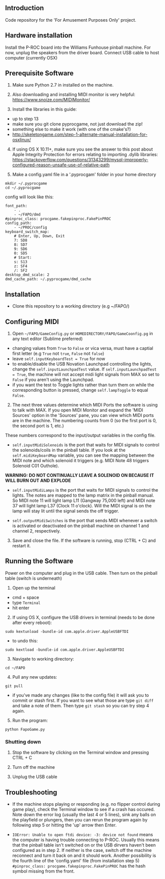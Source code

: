 ## Introduction

Code repository for the 'For Amusement Purposes Only' project.

## Hardware installation

Install the P-ROC board into the Williams Funhouse pinball machine. For now, unplug the speakers from the driver board. Connect USB cable to host computer (currently OSX)

## Prerequisite Software 

1. Make sure Python 2.7 in installed on the machine.

2. Also downloading and installing MIDI monitor is very helpful:
https://www.snoize.com/MIDIMonitor/

3. Install the libraries in this guide: 
 - up to step 13
 - make sure you git clone pyprocgame, not just download the zip!
 - something else to make it work (with one of the cmake's?)
 - http://skeletongame.com/step-1-alternate-manual-installation-for-osxlinux/
  

 4. If using OS X 10.11+, make sure you see the answer to this post about Apple Integrity Protection for errors relating to importing .dylib libraries:
 https://stackoverflow.com/questions/31343299/mysql-improperly-configured-reason-unsafe-use-of-relative-path


5. Make a config.yaml file in a '.pyprocgam' folder in your home directory 

``` 
mkdir ~/.pyprocgame
cd ~/.pyprocgame
```

config will look like this:

``` 
font_path:
    - .
    - ~/FAPO/dmd
#pinproc_class: procgame.fakepinproc.FakePinPROC
config_path:
    - ~/PROC/config
keyboard_switch_map:
    # Enter, Up, Down, Exit
    7: SD8
    8: SD7
    9: SD6
    0: SD5
    # Start:
    s: S13
    z: SF4
    /: SF2
desktop_dmd_scale: 2
dmd_cache_path: ~/.pyprocgame/dmd_cache
```



## Installation

- Clone this repository to a working directory (e.g ~/FAPO/)

## Configuring MIDI

1. Open `~/FAPO/GameConfig.py` or `HOMEDIRECTORY/FAPO/GameCoonfig.pg` in any text editor (Sublime preferred)


- changing values from `True` to `False` or vica versa, must have a captial first letter (e.g `True` not `true`, `False` not `false`)
- leave `self.inputKeyboardTest = True` for now
- to enable/disable the USB Novation Launchpad controlling the lights, change the `self.inputLaunchpadTest` value. If `self.inputLaunchpadTest = True`, the machine will not accept midi light signals from MAX so set to `False` if you aren't using the Launchpad.
- if you want the test to Toggle lights rather than turn them on while the corresponding button is pressed, change  `self.lampToggle` to equal `False`.

2. The next three values determine which MIDI Ports the software is using to talk with MAX. If you open MIDI Monitor and expand the 'MIDI Sources' option in the 'Sources' pane, you can view which MIDI ports are in the machine. The numbering counts from 0 (so the first port is 0, the second port is 1, etc.)

These numbers correspond to the input/output variables in the config file.

- `self.inputMidiSolenoids` is the port that waits for MIDI signals to control the solenoids/coils in the pinball table. If you look at the `self.midiKeyboardMap` variable, you can see the mapping between the MIDI note and which solenoid it triggers (e.g. MIDI Note 48 triggers Solenoid C01 Outhole). 

<b>WARNING: DO NOT CONTINUALLY LEAVE A SOLENOID ON BECAUSE IT WILL BURN OUT AND EXPLODE</b>

- `self.inputMidiLamps` is the port that waits for MIDI signals to control the lights. The notes are mapped to the lamp matrix in the pinball manual. So MIDI note 11 will light lamp L11 (Gangway 75,000 left) and MIDI note 37 will light lamp L37 (Clock 11 o'clock). Will the MIDI signal is on the lamp will stay lit until the signal sends the off trigger. 

- `self.outputMidiSwitches` is the port that sends MIDI whenever a switch is activated or deactivated on the pinball machine on channel 1 and channel 2, respectively.

3. Save and close the file. If the software is running, stop (CTRL + C) and restart it.

## Running the Software

Power on the computer and plug in the USB cable. Then turn on the pinball table (switch is underneath)

1. Open up the terminal 
 - cmd + space
 - type `Terminal`
 - hit enter

2. If using OS X, configure the USB drivers in terminal (needs to be done after every reboot):
``` 
sudo kextunload -bundle-id com.apple.driver.AppleUSBFTDI 
```

- to undo this: 
```
sudo kextload -bundle-id com.apple.driver.AppleUSBFTDI
```

3. Navigate to working directory:
```
cd ~/FAPO
```

4. Pull any new updates:
```
git pull
```

- if you've made any changes (like to the config file) it will ask you to commit or stash first. If you want to see what those are type `git diff` and take a note of them. Then type `git stash` so you can try step 4 again.

5. Run the program:
```
python FapoGame.py
```

### Shutting down

1. Stop the software by clicking on the Terminal window and pressing CTRL + C

2. Turn off the machine

3. Unplug the USB cable

## Troubleshooting

- If the machine stops playing or responding (e.g. no flipper control during game play), check the Terminal window to see if a crash has occured. Note down the error log (usually the last 4 or 5 lines), sink any balls on the playfield or plungers, then you can rerun the program again by following step 5 or hitting the 'up' arrow then Enter.

- `IOError: Unable to open ftdi device: -3: device not found` means the computer is having trouble connecting to P-ROC. Usually this means that the pinball table isn't switched on or the USB dirvers haven't been configured as in step 2. If neither is the case, switch off the machine reconnect and turn it back on and it should work. Another possibility is the fourth line of the 'config.yaml' file (from installation step 5)  `#pinproc_class: procgame.fakepinproc.FakePinPROC` has the hash symbol missing from the front. 